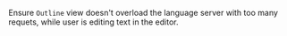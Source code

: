 Ensure `Outline` view doesn't overload the language server with too many requets, while user is editing text in the editor.
